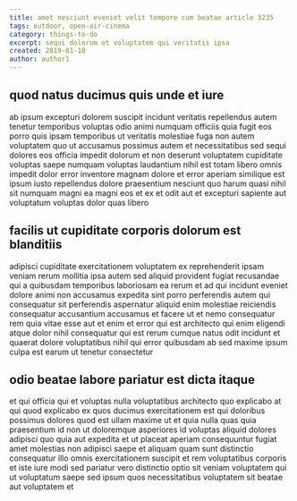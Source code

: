 ```yaml
---
title: amet nesciunt eveniet velit tempore cum beatae article 3235
tags: outdoor, open-air-cinema
category: things-to-do
excerpt: sequi dolorum et voluptatem qui veritatis ipsa
created: 2019-01-10
author: author1
---
```


## quod natus ducimus quis unde et iure

ab ipsum excepturi dolorem suscipit incidunt veritatis repellendus autem tenetur temporibus voluptas odio animi numquam officiis quia fugit eos porro quis ipsam temporibus ut veritatis molestiae fuga non autem voluptatem quo ut accusamus possimus autem et necessitatibus sed sequi dolores eos officia impedit dolorum et non deserunt voluptatem cupiditate voluptas saepe numquam voluptas laudantium nihil est totam libero omnis impedit dolor error inventore magnam dolore et error aperiam similique est ipsum iusto repellendus dolore praesentium nesciunt quo harum quasi nihil sit numquam magni ea magni eos et ex et odit aut et excepturi sapiente aut voluptatum voluptas dolor quas libero

## facilis ut cupiditate corporis dolorum est blanditiis

adipisci cupiditate exercitationem voluptatem ex reprehenderit ipsam veniam rerum mollitia ipsa autem sed aliquid provident fugiat recusandae qui a quibusdam temporibus laboriosam ea rerum et ad qui incidunt eveniet dolore animi non accusamus expedita sint porro perferendis autem qui consequatur sit perferendis aspernatur aliquid enim molestiae reiciendis consequatur accusantium accusamus et facere ut et nemo consequatur rem quia vitae esse aut et enim et error qui est architecto qui enim eligendi atque dolor nihil consequatur qui est rerum cumque natus odit incidunt et quaerat dolore voluptatibus nihil qui error quibusdam ab sed maxime ipsum culpa est earum ut tenetur consectetur

## odio beatae labore pariatur est dicta itaque

et qui officia qui et voluptas nulla voluptatibus architecto quo explicabo at qui quod explicabo ex quos ducimus exercitationem est qui doloribus possimus dolores quod est ullam maxime ut et quia nulla quas quia praesentium id non ut doloremque asperiores id voluptas aliquid dolores adipisci quo quia aut expedita et ut placeat aperiam consequuntur fugiat amet molestias non adipisci saepe et aliquam quam sunt distinctio consequatur illo omnis exercitationem suscipit et rem voluptatibus corporis et iste iure modi sed pariatur vero distinctio optio sit veniam voluptatem qui ut voluptatum saepe sed ipsum quos necessitatibus voluptatem sit beatae aut voluptatem et
